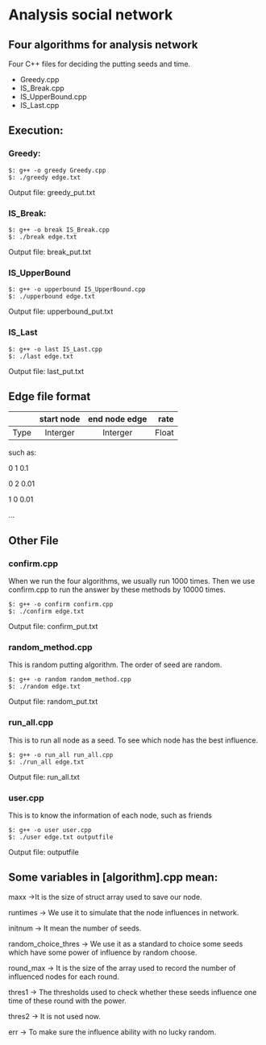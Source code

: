 # Analysis social network

## Four algorithms for analysis network

Four C++ files for deciding the putting seeds and time.

* Greedy.cpp
* IS_Break.cpp
* IS_UpperBound.cpp
* IS_Last.cpp

## Execution:

### Greedy:

```
$: g++ -o greedy Greedy.cpp
$: ./greedy edge.txt
```

Output file: greedy_put.txt

### IS_Break:

```
$: g++ -o break IS_Break.cpp
$: ./break edge.txt
```

Output file: break_put.txt

### IS_UpperBound

```
$: g++ -o upperbound IS_UpperBound.cpp
$: ./upperbound edge.txt
```

Output file: upperbound_put.txt

### IS_Last

```
$: g++ -o last IS_Last.cpp
$: ./last edge.txt
```

Output file: last_put.txt

## Edge file format

|   | start node | end node edge | rate |
|---|:----------:|:-------------:|-----:|
|Type|Interger|Interger|Float|

such as:

0 1 0.1

0 2 0.01

1 0 0.01

...

## Other File

### confirm.cpp

When we run the four algorithms, we usually run 1000 times. Then we use confirm.cpp to run the answer by these methods by 10000 times.

```
$: g++ -o confirm confirm.cpp
$: ./confirm edge.txt
```

Output file: confirm_put.txt

### random_method.cpp

This is random putting algorithm. The order of seed are random.

```
$: g++ -o random random_method.cpp
$: ./random edge.txt
```

Output file: random_put.txt

### run_all.cpp

This is to run all node as a seed. To see which node has the best influence.

```
$: g++ -o run_all run_all.cpp
$: ./run_all edge.txt
```

Output file: run_all.txt

### user.cpp

This is to know the information of each node, such as friends

```
$: g++ -o user user.cpp
$: ./user edge.txt outputfile
```

Output file: outputfile

## Some variables in [algorithm].cpp mean:

maxx ->It is the size of struct array used to save our node.

runtimes -> We use it to simulate that the node influences in network.

initnum -> It mean the number of seeds.

random_choice_thres -> We use it as a standard to choice some seeds which have some power of influence by random choose.

round_max -> It is the size of the array used to record the number of influenced nodes for each round.

thres1 -> The thresholds used to check whether these seeds influence one time of these round with the power.

thres2 -> It is not used now.

err -> To make sure the influence ability with no lucky random.